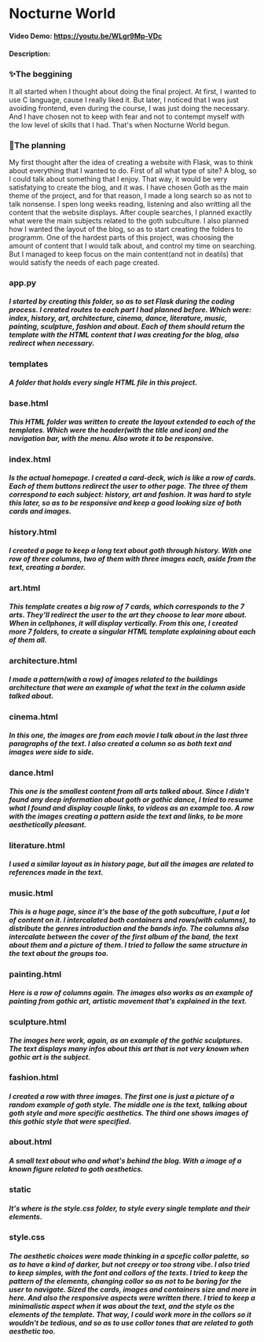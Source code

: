 #    Nocturne World
#### Video Demo:  https://youtu.be/WLgr9Mp-VDc
#### Description:

### ✨The beggining
It all started when I thought about doing the final project. At first, I wanted to use C language, cause I really liked it. But later, I noticed that I was just avoiding frontend, even during the course, I was just doing the necessary. And I have chosen not to keep with fear and not to contempt myself with the low level of skills that I had. That's when Nocturne World begun.

### 📝The planning
My first thought after the idea of creating a website with Flask, was to think about everything that I wanted to do. First of all what type of site? A blog, so I could talk about something that I enjoy. That way, it would be very satisfatying to create the blog, and it was. I have chosen Goth as the main theme of the project, and for that reason, I made a long search so as not to talk nonsense. I spen long weeks reading, listening and also writting all the content that the website displays. After couple searches, I planned exactlly what were the main subjects related to the goth subculture. I also planned how I wanted the layout of the blog, so as to start creating the folders to programm. One of the hardest parts of this project, was choosing the amount of content that I would talk about, and control my time on searching. But I managed to keep focus on the main content(and not in deatils) that would satisfy the needs of each page created.

### app.py
##### I started by creating this folder, so as to set Flask during the coding process. I created routes to each part I had planned before. Which were: index, history, art, architecture, cinema, dance, literature, music, painting, sculpture, fashion and about. Each of them should return the template with the HTML content that I was creating for the blog, also redirect when necessary.

### templates
##### A folder that holds every single HTML file in this project.

### base.html
##### This HTML folder was written to create the layout extended to each of the templates. Which were the header(with the title and icon) and the navigation bar, with the menu. Also wrote it to be responsive.

### index.html
##### Is the actual homepage. I created a card-deck, wich is like a row of cards. Each of them buttons redirect the user to other page. The three of them correspond to each subject: history, art and fashion. It was hard to style this later, so as to be responsive and keep a good looking size of both cards and images.

### history.html
##### I created a page to keep a long text about goth through history. With one row of three columns, two of them with three images each, aside from the text, creating a border.


### art.html
##### This template creates a big row of 7 cards, which corresponds to the 7 arts. They'll redirect the user to the art they choose to lear more about. When in cellphones, it will display vertically. From this one, I created more 7 folders, to create a singular HTML template explaining about each of them all.

### architecture.html
##### I made a pattern(with a row) of images related to the buildings architecture that were an example of what the text in the column aside talked about.

### cinema.html
##### In this one, the images are from each movie I talk about in the last three paragraphs of the text. I also created a column so as both text and images were side to side.

### dance.html
##### This one is the smallest content from all arts talked about. Since I didn't found any deep information about goth or gothic dance, I tried to resume what I found and display couple links, to videos as an example too. A row with the images creating a pattern aside the text and links, to be more aesthetically pleasant.

### literature.html
##### I used a similar layout as in history page, but all the images are related to references made in the text.

### music.html
##### This is a huge page, since it's the base of the goth subculture, I put a lot of content on it. I intercalated both containers and rows(with columns), to distribute the genres introduction and the bands info. The columns also intercalate between the cover of the first album of the band, the text about them and a picture of them. I tried to follow the same structure in the text about the groups too.

### painting.html
##### Here is a row of columns again. The images also works as an example of painting from gothic art, artistic movement that's explained in the text.

### sculpture.html
##### The images here work, again, as an example of the gothic sculptures. The text displays many infos about this art that is not very known when gothic art is the subject.


### fashion.html
##### I created a row with three images. The first one is just a picture of a random example of goth style. The middle one is the text, talking about goth style and more specific aesthetics. The third one shows images of this gothic style that were specified.

### about.html
##### A small text about who and what's behind the blog. With a image of a known figure related to goth aesthetics.

### static
##### It's where is the style.css folder, to style every single template and their elements.

### style.css
##### The aesthetic choices were made thinking in a spcefic collor palette, so as to have a kind of darker, but not creepy or too strong vibe. I also tried to keep simples, with the font and collors of the texts. I tried to keep the pattern of the elements, changing collor so as not to be boring for the user to navigate. Sized the cards, images and containers size and more in here. And also the responsive aspects were written there. I tried to keep a minimalistic aspect when it was about the text, and the style os the elements of the template. That way, I could work more in the collors so it wouldn't be tedious, and so as to use collor tones that are related to goth aesthetic too.
